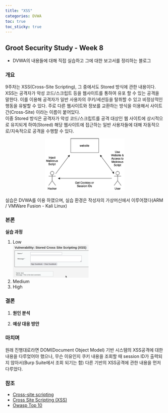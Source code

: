 ```yaml
---
title: "XSS"
categories: DVWA
toc: true  
toc_sticky: true 
---
```


## Groot Security Study - Week 8
 - DVWA의 내용들에 대해 직접 실습하고 그에 대한 보고서를 정리하는 블로그

### 개요
  9주차는 XSS(Cross-Site Scripting), 그 중에서도 Stored 방식에 관한 내용이다.<br/>
  XSS는 공격자가 악성 코드/스크립트 등을 웹사이트를 통하여 유포 할 수 있는 공격을 말한다. 이를 이용해 공격자가 일반 사용자의 쿠키/세션등을 탈취할 수 있고 비정상적인 행동을 유발할 수 있다. 주로 다른 웹사이트와 정보를 교환하는 방식을 이용해서 사이트 간(Cross-Site) 이라는 이름이 붙어있다.<br/>
  이중 Stored 방식은 공격자가 악성 코드/스크립트를 공격 대상인 웹 사이트에 상시적으로 유지되게 하여(Stored) 해당 웹사이트에 접근하는 일반 사용자들에 대해 자동적으로/지속적으로 공격을 수행할 수 있다.<br/>
  <center><img src="/assets/230718/Stored_XSS.png" width="50%" height="50%" alt="XSS_Diagram"></center><br/>
  실습은 DVWA를 이용 하였으며, 실습 환경은 작성자의 가상머신에서 이루어졌다(ARM / VMWare Fusion - Kali Linux)<br/>
  
### 본론
**실습 과정**
  1. Low<br/>
      <img src="/assets/230718/230718_screenshot_1.png" width="50%" height="50%" alt="XSS_WebSite_Form">
  2. Medium<br/>
  3. High<br/>

### 결론
  1. **원인 분석**<br/>

  2. **예상 대응 방안**<br/>
  
### 마치며
  원래 진행대로라면 DOM(Document Object Model) 기반 시스템의 XSS공격에 대한 내용을 다루었어야 했으나, 무슨 이유인지 쿠키 내용을 조회할 때 session ID가 출력되지 않아서(Burp Suite에서 조회 되기는 함) 다른 기반의 XSS공격에 관한 내용을 먼저 다루었다.

### 참조
  * [Cross-site scripting](https://en.wikipedia.org/wiki/Cross-site_scripting)
  * [Cross Site Scripting (XSS)](https://owasp.org/www-community/attacks/xss/)
  * [Owasp Top 10](https://owasp.org/www-project-top-ten/)